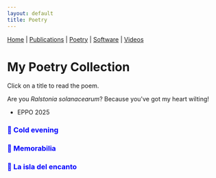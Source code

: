 ```yaml
---
layout: default
title: Poetry
---
```


<nav>
    <a href="index.html">Home</a> |
    <a href="publications.html">Publications</a> |
    <a href="poetry.html">Poetry</a> |
    <a href="software.html">Software</a> |
    <a href="videos.html">Videos</a>
</nav>

# My Poetry Collection

Click on a title to read the poem.

Are you *Ralstonia solanacearum*? Because you've got my heart wilting! 
 - EPPO 2025


<!-- Poem 1 -->
<h3 onclick="togglePoem('poem1')" style="cursor: pointer; color: blue;">📖 Cold evening</h3>
<div id="poem1" style="display: none;">
    <p>
        Cuatro veranos duró el paraíso tropical.<br>
        Venías a verme siempre y yo pensaba en ti todos los días.    
    </p>

    <p>
        Recuerda príncipe, dijo:<br>
        Tus labios rojos carmesí se derriten como bon bon bum en mi boca.<br>
        Tu piel sabe como miel de abeja a mi paladar.<br>
        El mundo se vuelve extraordinario a tu lado.
    </p>

    <p>
        Cinco veranos han sido infiernos pesadísimos.<br>
        1769 noches crueles sin detenerse...<br>
        Te extraño un poco más con cada día que pasa.<br>
        Extraño a morir los finos destellos de tus ojos.<br>
        Se dice que ahora el príncipe llora un río por ti.<br>
        Como duele no ver tus ojitos caramelo nunca más.<br>
        Your eyes are the cutest thing I have ever seen.<br>
        La incertidumbre de no poder verte de nuevo mutila mi alma.  
    </p>

    <p>
        Al cerrar mis ojos, el eco de tu voz en mi memoria fluye como platino líquido.<br>
        Desearía ser prisionero del pasado para ver tu rostro por la eternidad.<br>
        Mas, hoy, mi carcel es el presente, aquí y ahora.<br>
        El futuro viene constante sin detenerse, sin darse cuenta que ya no estás aquí conmigo.<br>
        Tan cruel es la distancia inquebrantable y<br>
        la frescura del aire es sin sabor.
    </p>

    <p>
        El corazón siempre ganó frente a la mente.<br>
        Y cuan minúsculo es el ser frente al universo infinito.<br>
        Pero pido a Dios Altísimo y amoroso cuide de ti a dondequiera que vayas.<br>
        Ruego para que su escudo de paz proteja al principito que vino a verme sin conocerme tanto y vio una estrella en mí.
    </p>

    <p>
        1 de noviembre 2024
    </p>
</div>


<!-- Poem 2 -->
<h3 onclick="togglePoem('poem2')" style="cursor: pointer; color: blue;">📖 Memorabilia</h3>
<div id="poem2" style="display: none;">
    <p>
        Canciones de antaño;
        verano azul contigo a mi lado;
        primavera roja carmesí entrelazada de verde esmeralda contigo.
    </p>

    <p>
        Cuando pienso en ti, mis pensamientos brotan como retoño de primavera.
    </p>

    <p>
        Eran rosas rojas que con su fragancia recuerdan a tus amabilidades y tu rostro de príncipe.
    </p>

    <p>
        Gotitas de Janan esparcidas sobre mi piel se fusionaban bien con tus piquitos recalientitos.
    </p>

    <p>
        La voz angelical del violín de fondo hacía palpitar el diafragma del corazón.
    </p>
    
    <p>
        La sien del alma descansaba sobre tus pechos almohadones afelpados.
    </p>

    <p>
        Pétalos de rosas llovían del cielo y la luz del cariño irradiaba el crepúsculo nocturno.
    </p>

    <p>
        Yo posaba entre tus brazos de terciopelo; tú, tus labios se complacían en mi piel canela.
    </p>

    <p>
        Nuestros ojos, sinergidas de pupilas dilatadas, se decían cosas bonitas.
    </p>

    <p>
        Piquitos y estrellas destellantes nunca faltaron.
    </p>

    <p>
        Mas agora los amaneceres son cruelmente helados y congelan cada vez un poquito más al pobre corazón.
    </p>

    <p>
        Extraño a morir su dulce mirada que nunca más volverá.
    </p>

    <p>
        El alma añora tanto volver a sentir los aleteos de tu corazón.
    </p>

    <p>
        ¡Ay, cariño mío!
        Nuestro encuentro se esfuma en los cielos por una eternidad.
    </p>

    <p>
        ¡Ay, corazoncito!
        Hoy, el caudal del río Nilo se desborda con tempestad en mis ojos.
    </p>
</div>


<!-- Poem 3 -->
<h3 onclick="togglePoem('poem3')" style="cursor: pointer; color: blue;">📖 La isla del encanto</h3>
<div id="poem3" style="display: none;">
    <p>
        Con el delicado timbre de tu voz,
        el alma se escapa del cuerpo para rodearte de besos, caricias y abrazos.
        Cada vez cerca de ti, el cielo eterno.
        Sin ti, el alma tribula desolado por el desierto del desamor.
        La esfera del amor se ha ido contigo.
        El inmenso frío congelador destroza la piel del corazón.
        Sin ti, los sentimientos inundan el cuerpo de pies a cabeza,
        queman la garganta como licor ardiente y
        de los ojos brotan miles de lamentaciones.
        Ya nunca volveré a verte y
        la constelación de estrellas va contigo,
        astro del cielo.
        Las notas ahora vibran amargamente y
        penetran como daga de fino filo hasta la sien.
        Los suspiros de gran tristeza se ahogan solas.
        La inspiración está marchita, no florece más y
        senesce con la aridez de la soledad.
        Todos aquellos diamantes del recuerdo reposan guardados en la sien.
        Si algún día escuchas esto,
        tu enamorado ha dicho verdad sublime.
    </p>

    <p>
        27 de marzo 2022
    </p>
</div>

<script src="togglePoems.js"></script>

